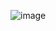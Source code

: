 ![image](https://github.com/KNUwarriors/Flutter_mobile_app_project/assets/81695293/2aa75ab1-3517-4b6b-a60b-90e87a49c3cf)
